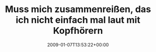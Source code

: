 ---
retweeted: false
source: <a href="http://twitter.com" rel="nofollow">Twitter Web Client</a>
entities:
  hashtags:
  - text: acousticalternative
    indices:
    - '82'
    - '102'
  symbols: []
  user_mentions: []
  urls: []
display_text_range:
- '0'
- '102'
favorite_count: '0'
id_str: '1101844741'
truncated: false
retweet_count: '0'
id: '1101844741'
created_at: Wed Jan 07 13:53:22 +0000 2009
favorited: false
full_text: 'Muss mich zusammenreißen, das ich nicht einfach mal laut mit Kopfhörern
  mitsinge. #acousticalternative'
lang: de
tags:
- acousticalternative
- pesos/twitter
date: '2009-01-07T13:53:22+00:00'
src: https://twitter.com/bascht/status/1101844741
original_url: https://twitter.com/bascht/status/1101844741
type: twitter_tweet
text: 'Muss mich zusammenreißen, das ich nicht einfach mal laut mit Kopfhörern mitsinge.
  #acousticalternative'
title: Muss mich zusammenreißen, das ich nicht einfach mal laut mit Kopfhörern

---